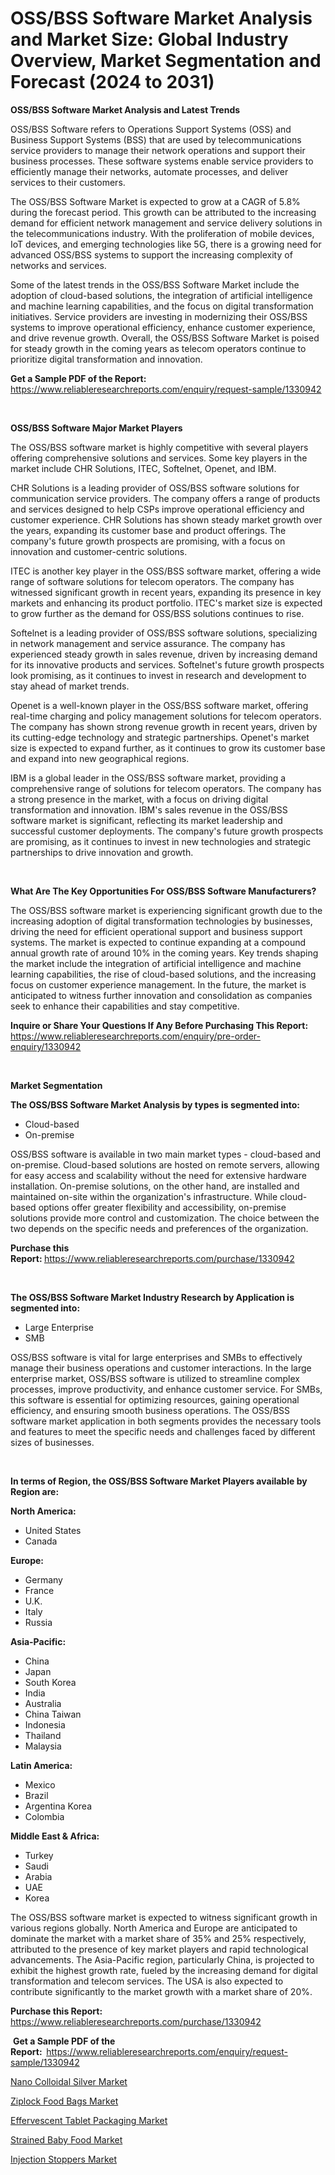 <p><h1>OSS/BSS Software Market Analysis and Market Size: Global Industry Overview, Market Segmentation and Forecast (2024 to 2031)</h1></p><p><strong>OSS/BSS Software Market Analysis and Latest Trends</strong></p>
<p><p>OSS/BSS Software refers to Operations Support Systems (OSS) and Business Support Systems (BSS) that are used by telecommunications service providers to manage their network operations and support their business processes. These software systems enable service providers to efficiently manage their networks, automate processes, and deliver services to their customers.</p><p>The OSS/BSS Software Market is expected to grow at a CAGR of 5.8% during the forecast period. This growth can be attributed to the increasing demand for efficient network management and service delivery solutions in the telecommunications industry. With the proliferation of mobile devices, IoT devices, and emerging technologies like 5G, there is a growing need for advanced OSS/BSS systems to support the increasing complexity of networks and services.</p><p>Some of the latest trends in the OSS/BSS Software Market include the adoption of cloud-based solutions, the integration of artificial intelligence and machine learning capabilities, and the focus on digital transformation initiatives. Service providers are investing in modernizing their OSS/BSS systems to improve operational efficiency, enhance customer experience, and drive revenue growth. Overall, the OSS/BSS Software Market is poised for steady growth in the coming years as telecom operators continue to prioritize digital transformation and innovation.</p></p>
<p><strong>Get a Sample PDF of the Report:&nbsp;</strong> <a href="https://www.reliableresearchreports.com/enquiry/request-sample/1330942">https://www.reliableresearchreports.com/enquiry/request-sample/1330942</a></p>
<p>&nbsp;</p>
<p><strong>OSS/BSS Software Major Market Players</strong></p>
<p><p>The OSS/BSS software market is highly competitive with several players offering comprehensive solutions and services. Some key players in the market include CHR Solutions, ITEC, Softelnet, Openet, and IBM.</p><p>CHR Solutions is a leading provider of OSS/BSS software solutions for communication service providers. The company offers a range of products and services designed to help CSPs improve operational efficiency and customer experience. CHR Solutions has shown steady market growth over the years, expanding its customer base and product offerings. The company's future growth prospects are promising, with a focus on innovation and customer-centric solutions.</p><p>ITEC is another key player in the OSS/BSS software market, offering a wide range of software solutions for telecom operators. The company has witnessed significant growth in recent years, expanding its presence in key markets and enhancing its product portfolio. ITEC's market size is expected to grow further as the demand for OSS/BSS solutions continues to rise.</p><p>Softelnet is a leading provider of OSS/BSS software solutions, specializing in network management and service assurance. The company has experienced steady growth in sales revenue, driven by increasing demand for its innovative products and services. Softelnet's future growth prospects look promising, as it continues to invest in research and development to stay ahead of market trends.</p><p>Openet is a well-known player in the OSS/BSS software market, offering real-time charging and policy management solutions for telecom operators. The company has shown strong revenue growth in recent years, driven by its cutting-edge technology and strategic partnerships. Openet's market size is expected to expand further, as it continues to grow its customer base and expand into new geographical regions.</p><p>IBM is a global leader in the OSS/BSS software market, providing a comprehensive range of solutions for telecom operators. The company has a strong presence in the market, with a focus on driving digital transformation and innovation. IBM's sales revenue in the OSS/BSS software market is significant, reflecting its market leadership and successful customer deployments. The company's future growth prospects are promising, as it continues to invest in new technologies and strategic partnerships to drive innovation and growth.</p></p>
<p>&nbsp;</p>
<p><strong>What Are The Key Opportunities For OSS/BSS Software Manufacturers?</strong></p>
<p><p>The OSS/BSS software market is experiencing significant growth due to the increasing adoption of digital transformation technologies by businesses, driving the need for efficient operational support and business support systems. The market is expected to continue expanding at a compound annual growth rate of around 10% in the coming years. Key trends shaping the market include the integration of artificial intelligence and machine learning capabilities, the rise of cloud-based solutions, and the increasing focus on customer experience management. In the future, the market is anticipated to witness further innovation and consolidation as companies seek to enhance their capabilities and stay competitive.</p></p>
<p><strong>Inquire or Share Your Questions If Any Before Purchasing This Report:</strong> <a href="https://www.reliableresearchreports.com/enquiry/pre-order-enquiry/1330942">https://www.reliableresearchreports.com/enquiry/pre-order-enquiry/1330942</a></p>
<p>&nbsp;</p>
<p><strong>Market Segmentation</strong></p>
<p><strong>The OSS/BSS Software Market Analysis by types is segmented into:</strong></p>
<p><ul><li>Cloud-based</li><li>On-premise</li></ul></p>
<p><p>OSS/BSS software is available in two main market types - cloud-based and on-premise. Cloud-based solutions are hosted on remote servers, allowing for easy access and scalability without the need for extensive hardware installation. On-premise solutions, on the other hand, are installed and maintained on-site within the organization's infrastructure. While cloud-based options offer greater flexibility and accessibility, on-premise solutions provide more control and customization. The choice between the two depends on the specific needs and preferences of the organization.</p></p>
<p><strong>Purchase this Report:&nbsp;</strong><a href="https://www.reliableresearchreports.com/purchase/1330942">https://www.reliableresearchreports.com/purchase/1330942</a></p>
<p>&nbsp;</p>
<p><strong>The OSS/BSS Software Market Industry Research by Application is segmented into:</strong></p>
<p><ul><li>Large Enterprise</li><li>SMB</li></ul></p>
<p><p>OSS/BSS software is vital for large enterprises and SMBs to effectively manage their business operations and customer interactions. In the large enterprise market, OSS/BSS software is utilized to streamline complex processes, improve productivity, and enhance customer service. For SMBs, this software is essential for optimizing resources, gaining operational efficiency, and ensuring smooth business operations. The OSS/BSS software market application in both segments provides the necessary tools and features to meet the specific needs and challenges faced by different sizes of businesses.</p></p>
<p>&nbsp;</p>
<p><strong>In terms of Region, the OSS/BSS Software Market Players available by Region are:</strong></p>
<p>
    <p> <strong> North America: </strong>
        <ul>
            <li>United States</li>
            <li>Canada</li>
        </ul>
        </p> 
    <p> <strong> Europe: </strong>
        <ul>
            <li>Germany</li>
            <li>France</li>
            <li>U.K.</li>
            <li>Italy</li>
            <li>Russia</li>
        </ul>
        </p> 
    <p> <strong> Asia-Pacific: </strong>
        <ul>
            <li>China</li>
            <li>Japan</li>
            <li>South Korea</li>
            <li>India</li>
            <li>Australia</li>
            <li>China Taiwan</li>
            <li>Indonesia</li>
            <li>Thailand</li>
            <li>Malaysia</li>
        </ul>
        </p> 
    <p> <strong> Latin America: </strong>
        <ul>
            <li>Mexico</li>
            <li>Brazil</li>
            <li>Argentina Korea</li>
            <li>Colombia</li>
        </ul>
        </p> 
    <p> <strong> Middle East & Africa: </strong>
        <ul>
            <li>Turkey</li>
            <li>Saudi</li>
            <li>Arabia</li>
            <li>UAE</li>
            <li>Korea</li>
        </ul>
    </p>
    </p>
<p><p>The OSS/BSS software market is expected to witness significant growth in various regions globally. North America and Europe are anticipated to dominate the market with a market share of 35% and 25% respectively, attributed to the presence of key market players and rapid technological advancements. The Asia-Pacific region, particularly China, is projected to exhibit the highest growth rate, fueled by the increasing demand for digital transformation and telecom services. The USA is also expected to contribute significantly to the market growth with a market share of 20%.</p></p>
<p><strong>Purchase this Report: </strong><a href="https://www.reliableresearchreports.com/purchase/1330942">https://www.reliableresearchreports.com/purchase/1330942</a></p>
<p>&nbsp;<strong>Get a Sample PDF of the Report:&nbsp;&nbsp;</strong><a href="https://www.reliableresearchreports.com/enquiry/request-sample/1330942">https://www.reliableresearchreports.com/enquiry/request-sample/1330942</a></p>
<p><strong></strong></p>
<p><p><a href="https://github.com/AKSHATREPORTPRIME/Market-Research-Report-List-3/blob/main/nano-colloidal-silver-market.md">Nano Colloidal Silver Market</a></p><p><a href="https://medium.com/@laurenglover76/ziplock-food-bags-market-analysis-and-sze-forecasted-for-period-from-2024-to-2031-e49261e7e6f3">Ziplock Food Bags Market</a></p><p><a href="https://medium.com/@laurenglover76/effervescent-tablet-packaging-market-share-evolution-and-market-growth-trends-2024-2031-9bf76d465179">Effervescent Tablet Packaging Market</a></p><p><a href="https://github.com/mancsybtousav/Market-Research-Report-List-1/blob/main/strained-baby-food-market.md">Strained Baby Food Market</a></p><p><a href="https://medium.com/@laurenglover76/injection-stoppers-market-trends-and-market-analysis-forecasted-for-period-2024-2031-abd33fde36d0">Injection Stoppers Market</a></p></p>